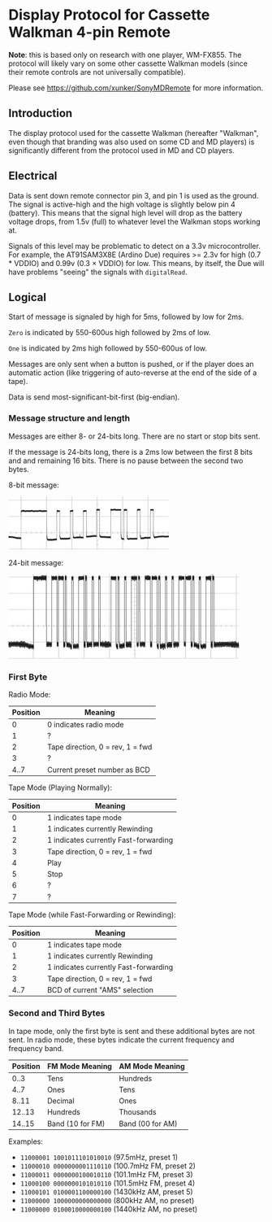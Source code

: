Display Protocol for Cassette Walkman 4-pin Remote
==================================================

**Note**: this is based only on research with one player, WM-FX855. The protocol will likely vary on some other cassette Walkman models (since their remote controls are not universally compatible).

Please see https://github.com/xunker/SonyMDRemote for more information.

## Introduction

The display protocol used for the cassette Walkman (hereafter "Walkman", even though that branding was also used on some CD and MD players) is significantly different from the protocol used in MD and CD players.

## Electrical

Data is sent down remote connector pin 3, and pin 1 is used as the ground. The signal is active-high and the high voltage is slightly below pin 4 (battery). This means that the signal high level will drop as the battery voltage drops, from 1.5v (full) to whatever level the Walkman stops working at.

Signals of this level may be problematic to detect on a 3.3v microcontroller. For example, the AT91SAM3X8E (Ardino Due) requires >= 2.3v for high (0.7 * VDDIO) and 0.99v (0.3 × VDDIO) for low. This means, by itself, the Due will have problems "seeing" the signals with `digitalRead`.

## Logical

Start of message is signaled by high for 5ms, followed by low for 2ms.

`Zero` is indicated by 550-600us high followed by 2ms of low.

`One` is indicated by 2ms high followed by 550-600us of low.

Messages are only sent when a button is pushed, or if the player does an automatic action (like triggering of auto-reverse at the end of the side of a tape).

Data is send most-significant-bit-first (big-endian).


### Message structure and length

Messages are either 8- or 24-bits long. There are no start or stop bits sent.

If the message is 24-bits long, there is a 2ms low between the first 8 bits and and remaining 16 bits. There is no pause between the second two bytes.

8-bit message:

![Capture of 8-bit message from Walkman MN-FX855](images/walkman_8_bit_message.jpg)

24-bit message:

![Capture of 24-bit message from Walkman MN-FX855](images/walkman_24_bit_message.jpg)

### First Byte

Radio Mode:

Position | Meaning
---------|---------------------------------
0        | 0 indicates radio mode
1        | ?
2        | Tape direction, 0 = rev, 1 = fwd
3        | ?
4..7     | Current preset number as BCD

Tape Mode (Playing Normally):

Position | Meaning
---------|----------------------------------
0        | 1 indicates tape mode
1        | 1 indicates currently Rewinding
2        | 1 indicates currently Fast-forwarding
3        | Tape direction, 0 = rev, 1 = fwd
4        | Play
5        | Stop
6        | ?
7        | ?

Tape Mode (while Fast-Forwarding or Rewinding):

Position | Meaning
---------|--------------------------------------
0        | 1 indicates tape mode
1        | 1 indicates currently Rewinding
2        | 1 indicates currently Fast-forwarding
3        | Tape direction, 0 = rev, 1 = fwd
4..7     | BCD of current "AMS" selection

### Second and Third Bytes

In tape mode, only the first byte is sent and these additional bytes are not sent. In radio mode, these bytes indicate the current frequency and frequency band.

Position | FM Mode Meaning  | AM Mode Meaning
---------|------------------|-----------------
0..3     | Tens             | Hundreds
4..7     | Ones             | Tens
8..11    | Decimal          | Ones
12..13   | Hundreds         | Thousands
14..15   | Band (10 for FM) | Band (00 for AM)

Examples:
* `11000001 1001011101010010` (97.5mHz, preset 1)
* `11000010 0000000001110110` (100.7mHz FM, preset 2)
* `11000011 0000000100010110` (101.1mHz FM, preset 3)
* `11000100 0000000101010110` (101.5mHz FM, preset 4)
* `11000101 0100001100000100` (1430kHz AM, preset 5)
* `11000000 1000000000000000` (800kHz AM, no preset)
* `11000000 0100010000000100` (1440kHz AM, no preset)
